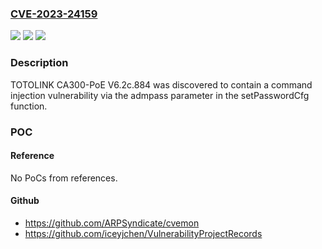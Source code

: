 ### [CVE-2023-24159](https://cve.mitre.org/cgi-bin/cvename.cgi?name=CVE-2023-24159)
![](https://img.shields.io/static/v1?label=Product&message=n%2Fa&color=blue)
![](https://img.shields.io/static/v1?label=Version&message=n%2Fa&color=blue)
![](https://img.shields.io/static/v1?label=Vulnerability&message=n%2Fa&color=brighgreen)

### Description

TOTOLINK CA300-PoE V6.2c.884 was discovered to contain a command injection vulnerability via the admpass parameter in the setPasswordCfg function.

### POC

#### Reference
No PoCs from references.

#### Github
- https://github.com/ARPSyndicate/cvemon
- https://github.com/iceyjchen/VulnerabilityProjectRecords

